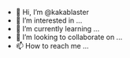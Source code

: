 - 👋 Hi, I’m @kakablaster
- 👀 I’m interested in ...
- 🌱 I’m currently learning ...
- 💞️ I’m looking to collaborate on ...
- 📫 How to reach me ...

<!---
kakablaster/kakablaster is a ✨ special ✨ repository because its `README.md` (this file) appears on your GitHub profile.
You can click the Preview link to take a look at your changes.
--->
